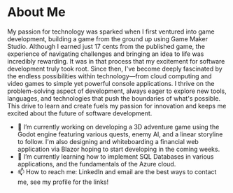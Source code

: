 # About Me
My passion for technology was sparked when I first ventured into game development, building a game from the ground up using Game Maker Studio. Although I earned just 17 cents from the published game, the experience of navigating challenges and bringing an idea to life was incredibly rewarding. It was in that process that my excitement for software development truly took root. Since then, I've become deeply fascinated by the endless possibilities within technology—from cloud computing and video games to simple yet powerful console applications. I thrive on the problem-solving aspect of development, always eager to explore new tools, languages, and technologies that push the boundaries of what's possible. This drive to learn and create fuels my passion for innovation and keeps me excited about the future of software development.

- 🔭 I’m currently working on developing a 3D adventure game using the Godot engine featuring various quests, enemy AI, and a linear storyline to follow. I'm also designing and whiteboarding a financial web application via Blazor hoping to start developing in the coming weeks.
- 🌱 I’m currently learning how to implement SQL Databases in various applications, and the fundamentals of the Azure cloud.
- 📫 How to reach me: LinkedIn and email are the best ways to contact me, see my profile for the links!


<!--
- 💬 Ask me about ...
- 👯 I’m looking to collaborate on ...
- 🤔 I’m looking for help with ...
- ⚡ Fun fact: I'm probably at the gym
-->

